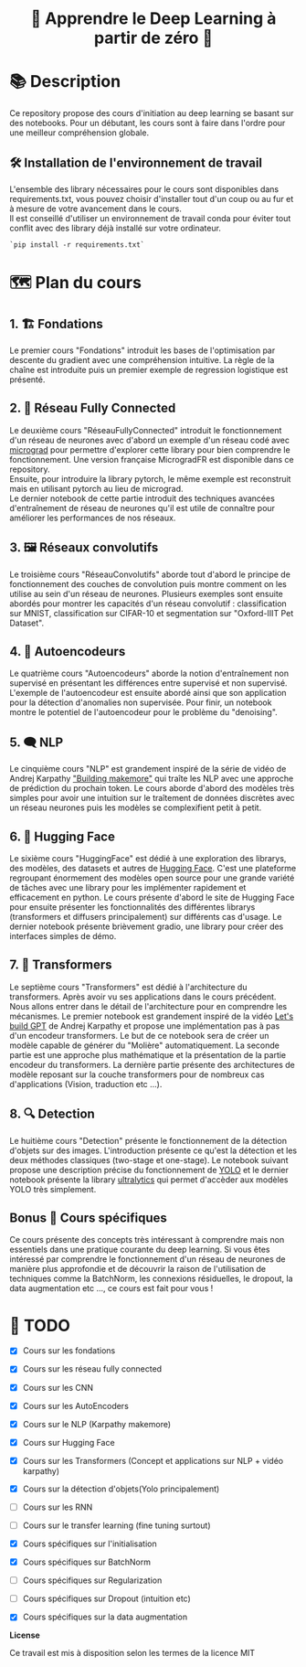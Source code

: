 <p align="center">
  <h1><center> 	🚀 Apprendre le Deep Learning à partir de zéro 🚀</h1>
</p>

# 📚 Description
Ce repository propose des cours d'initiation au deep learning se basant sur des notebooks.
Pour un débutant, les cours sont à faire dans l'ordre pour une meilleur compréhension globale. 

## 🛠️ Installation de l'environnement de travail 
L'ensemble des library nécessaires pour le cours sont disponibles dans requirements.txt, vous pouvez choisir d'installer tout d'un coup ou au fur et à mesure de votre avancement dans le cours.   
Il est conseillé d'utiliser un environnement de travail conda pour éviter tout conflit avec des library déjà installé sur votre ordinateur.  

```
`pip install -r requirements.txt`
```

# 🗺️ Plan du cours
## 1. 🏗️ Fondations
Le premier cours "Fondations" introduit les bases de l'optimisation par descente du gradient avec une compréhension intuitive. La règle de la chaîne est introduite puis un premier exemple de regression logistique est présenté. 
<!-- Lorsque le premier cours est bien compris, il est recommandé de faire la partie exercice avant de passer aux cours suivants.  -->

## 2. 🧠 Réseau Fully Connected
Le deuxième cours "RéseauFullyConnected" introduit le fonctionnement d'un réseau de neurones avec d'abord un exemple d'un réseau codé avec [micrograd](https://github.com/karpathy/micrograd/tree/master) pour permettre d'explorer cette library pour bien comprendre le fonctionnement. Une version française MicrogradFR est disponible dans ce repository.   
Ensuite, pour introduire la library pytorch, le même exemple est reconstruit mais en utilisant pytorch au lieu de micrograd.  
Le dernier notebook de cette partie introduit des techniques avancées d'entraînement de réseau de neurones qu'il est utile de connaître pour améliorer les performances de nos réseaux. 

## 3. 🖼️ Réseaux convolutifs
Le troisième cours "RéseauConvolutifs" aborde tout d'abord le principe de fonctionnement des couches de convolution puis montre comment on les utilise au sein d'un réseau de neurones. Plusieurs exemples sont ensuite abordés pour montrer les capacités d'un réseau convolutif : classification sur MNIST, classification sur CIFAR-10 et segmentation sur "Oxford-IIIT Pet Dataset". 

## 4. 🔄 Autoencodeurs
Le quatrième cours "Autoencodeurs" aborde la notion d'entraînement non supervisé en présentant les différences entre supervisé et non supervisé. L'exemple de l'autoencodeur est ensuite abordé ainsi que son application pour la détection d'anomalies non supervisée. Pour finir, un notebook montre le potentiel de l'autoencodeur pour le problème du "denoising". 

## 5. 🗨️ NLP
Le cinquième cours "NLP" est grandement inspiré de la série de vidéo de Andrej Karpathy ["Building makemore"](https://www.youtube.com/playlist?list=PLAqhIrjkxbuWI23v9cThsA9GvCAUhRvKZ) qui traîte les NLP avec une approche de prédiction du prochain token. Le cours aborde d'abord des modèles très simples pour avoir une intuition sur le traîtement de données discrètes avec un réseau neurones puis les modèles se complexifient petit à petit. 

## 6. 🤗 Hugging Face
Le sixième cours "HuggingFace" est dédié à une exploration des librarys, des modèles, des datasets et autres de [Hugging Face](https://huggingface.co/). C'est une plateforme regroupant énormement des modèles open source pour une grande variété de tâches avec une library pour les implémenter rapidement et efficacement en python. Le cours présente d'abord le site de Hugging Face pour ensuite présenter les fonctionnalités des différentes librarys (transformers et diffusers principalement) sur différents cas d'usage. Le dernier notebook présente brièvement gradio, une library pour créer des interfaces simples de démo.

## 7. 🤖 Transformers
Le septième cours "Transformers" est dédié à l'architecture du transformers. Après avoir vu ses applications dans le cours précédent. Nous allons entrer dans le détail de l'architecture pour en comprendre les mécanismes. Le premier notebook est grandement inspiré de la vidéo [Let's build GPT](https://www.youtube.com/watch?v=kCc8FmEb1nY&t=1806s&ab_channel=AndrejKarpathy) de Andrej Karpathy et propose une implémentation pas à pas d'un encodeur transformers. Le but de ce notebook sera de créer un modèle capable de générer du "Molière" automatiquement. La seconde partie est une approche plus mathématique et la présentation de la partie encodeur du transformers. La dernière partie présente des architectures de modèle reposant sur la couche transformers pour de nombreux cas d'applications (Vision, traduction etc ...).

## 8. 🔍 Detection
Le huitième cours "Detection" présente le fonctionnement de la détection d'objets sur des images. L'introduction présente ce qu'est la détection et les deux méthodes classiques (two-stage et one-stage). Le notebook suivant propose une description précise du fonctionnement de [YOLO](https://arxiv.org/pdf/1506.02640) et le dernier notebook présente la library [ultralytics](https://www.ultralytics.com/) qui permet d'accèder aux modèles YOLO très simplement.

## Bonus 🌟 Cours spécifiques
Ce cours présente des concepts très intéressant à comprendre mais non essentiels dans une pratique courante du deep learning. Si vous êtes intéressé par comprendre le fonctionnement d'un réseau de neurones de manière plus approfondie et de découvrir la raison de l'utilisation de techniques comme la BatchNorm, les connexions résiduelles, le dropout, la data augmentation etc ..., ce cours est fait pour vous ! 

# 📌 TODO
 - [x] Cours sur les fondations
 - [x] Cours sur les réseau fully connected 
 - [x] Cours sur les CNN  
 - [x] Cours sur les AutoEncoders 
 - [x] Cours sur le NLP (Karpathy makemore)
 - [x] Cours sur Hugging Face
 - [x] Cours sur les Transformers (Concept et applications sur NLP + vidéo karpathy)
 - [x] Cours sur la détection d'objets(Yolo principalement)
 - [ ] Cours sur les RNN 
 - [ ] Cours sur le transfer learning (fine tuning surtout)
 - [x] Cours spécifiques sur l'initialisation 
 - [x] Cours spécifiques sur BatchNorm 
 - [ ] Cours spécifiques sur Regularization 
 - [ ] Cours spécifiques sur Dropout (intuition etc)  
 - [x] Cours spécifiques sur la data augmentation
 


**License**

Ce travail est mis à disposition selon les termes de la licence MIT
